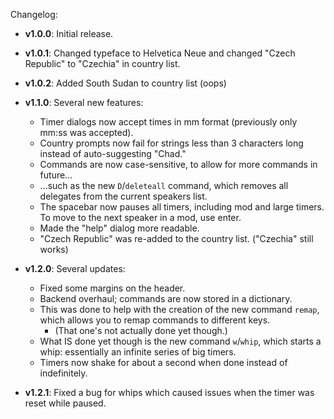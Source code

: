 Changelog:

* **v1.0.0**: Initial release.
* **v1.0.1**: Changed typeface to Helvetica Neue and changed "Czech Republic" to "Czechia" in country list.
* **v1.0.2**: Added South Sudan to country list (oops)
* **v1.1.0**: Several new features:
    * Timer dialogs now accept times in mm format (previously only mm:ss was accepted).
    * Country prompts now fail for strings less than 3 characters long instead of auto-suggesting "Chad."
    * Commands are now case-sensitive, to allow for more commands in future...
    * ...such as the new `D`/`deleteall` command, which removes all delegates from the current speakers list.
    * The spacebar now pauses all timers, including mod and large timers. To move to the next speaker in a mod, use enter.
    * Made the "help" dialog more readable.
    * "Czech Republic" was re-added to the country list. ("Czechia" still works)

* **v1.2.0**: Several updates:
    * Fixed some margins on the header.
    * Backend overhaul; commands are now stored in a dictionary.
    * This was done to help with the creation of the new command `remap`, which allows you to remap commands to different keys.
      * (That one's not actually done yet though.)
    * What IS done yet though is the new command `w`/`whip`, which starts a whip: essentially an infinite series of 
big timers.
    * Timers now shake for about a second when done instead of indefinitely.
* **v1.2.1**: Fixed a bug for whips which caused issues when the timer was reset while paused.